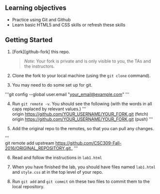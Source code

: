 ## Learning objectives

 * Practice using Git and Github
 * Learn basic HTML5 and CSS skills or refresh these skills

## Getting Started

 1. [Fork][github-fork] this repo.

     > _Note:_ Your fork is private and is only visible to you, the TAs and the instructors.

 2. Clone the fork to your local machine (using the `git clone` command).
 
 3. You may need to do some set up for git.

'''git config --global user.email "your_email@example.com"
'''

 4. Run `git remote -v`.  You should see the following (with the words in all caps replaced by relevant values.)
 '''  
 origin  https://github.com/YOUR_USERNAME/YOUR_FORK.git (fetch)
 origin  https://github.com/YOUR_USERNAME/YOUR_FORK.git (push)
 '''
 
 5. Add the original repo to the remotes, so that you can pull any changes.
 
 '''  
 git remote add upstream https://github.com/CSC309-Fall-2016/ORIGINAL_REPOSITORY.git_
 '''
 
 6. Read and follow the instructions in `lab1.html`
 
 7. When you have finished the lab, you should have files named `lab1.html` and `style.css` at in the top level of your repo.
 
 8. Run `git add` and `git commit` on these two files to commit them to the local repository.
 
